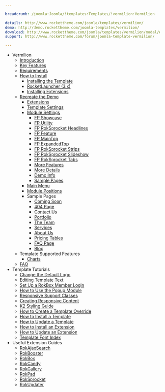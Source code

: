 ```yaml
---

breadcrumb: /joomla:Joomla/!templates:Templates/!vermilion:Vermilion

details: http://www.rockettheme.com/joomla/templates/vermilion/
demo: http://demo.rockettheme.com/joomla-templates/vermilion/
download: http://www.rockettheme.com/joomla/templates/vermilion/modal/downloads
support: http://www.rockettheme.com/forum/joomla-template-vermilion/

---
```


* Vermilion
    * [Introduction]()
    * [Key Features](INDEX.md#key-features)
    * [Requirements](INDEX.md#requirements)
    * [How to Install](../../platform/templates.md#how-to-install)
        * [Installing the Template](../../platform/templates.md#how-to-install-a-joomla-template)
        * [RocketLauncher (3.x)](../../platform/install_joomla_3x.md)
        * [Installing Extensions](../../platform/extensions.md#how-to-install-an-extension)
    * [Recreate the Demo](demo.md)
        * [Extensions](demo.md#recommended-extensions)
        * [Template Settings](demo_override.md)
        * [Module Settings](demo.md#module-settings)
            * [FP Showcase](demo_module_1.md)
            * [FP Utility](demo_module_2.md)
            * [FP RokSprocket Headlines](demo_module_3.md)
            * [FP Feature](demo_module_4.md)
            * [FP MainTop](demo_module_5.md)
            * [FP ExpandedTop](demo_module_6.md)
            * [FP RokSprocket Strips](demo_module_7.md)
            * [FP RokSprocket Slideshow](demo_module_8.md)
            * [FP RokSprocket Tabs](demo_module_9.md)
            * [More Features](demo_module_10.md)
            * [More Details](demo_module_11.md)
            * [Demo Info](demo_module_12.md)
            * [Sample Pages](demo_module_13.md)
        * [Main Menu](demo.md#menu-settings)
        * [Module Positions](positions.md)
        * Sample Pages
            * [Coming Soon](comingsoon.md)
            * [404 Page](404.md)
            * [Contact Us](contactus.md)
            * [Portfolio](portfolio.md)
            * [The Team](theteam.md)
            * [Services](services.md)
            * [About Us](aboutus.md)
            * [Pricing Tables](pricing.md)
            * [FAQ Page](faqpage.md)
            * [Blog](blog.md)
    * Template Supported Features
        * [Charts](charts.md)
    * [FAQ](faq.md)
* Template Tutorials
    * [Change the Default Logo](../../basic/how_to_edit_the_logo.md)
    * [Editing Template Text](../../basic/how_to_edit_template_text.md)
    * [Set Up a RokBox Member Login](../../basic/how_to_set_up_a_rokbox_member_login.md)
    * [How to Use the Popup Module](../../basic/how_to_use_popup_module.md)
    * [Responsive Support Classes](../../basic/responsive_support_classes.md)
    * [Creating Responsive Content](../../basic/creating_responsive_content.md)
    * [K2 Styling Guide](../../basic/k2_styling_guide.md)
    * [How to Create a Template Override](../../basic/how_to_create_a_template_override.md)
    * [How to Install a Template](../../platform/templates.md#how-to-install-a-joomla-template)
    * [How to Update a Template](../../platform/update_template.md)
    * [How to Install an Extension](../../platform/extensions.md#how-to-install-an-extension)
    * [How to Update an Extension](../../platform/extensions.md#how-to-update-an-extension)
    * [Template Font Index](../../../technical_tips/general/font_index.md)
* Useful Extension Guides
    * [RokAjaxSearch](../../extensions/rokajaxsearch/)
    * [RokBooster](../../extensions/rokbooster/)
    * [RokBox](../../extensions/rokbox/)
    * [RokCandy](../../extensions/rokcandy)
    * [RokGallery](../../extensions/rokgallery/)
    * [RokPad](../../extensions/rokpad/)
    * [RokSprocket](../../extensions/roksprocket/)
    * [RokUpdater](../../extensions/rokupdater/)